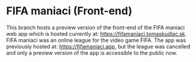 # FIFA maniaci (Front-end)

This branch hosts a preview version of the front-end of the FIFA maniaci web app which is hosted currently at: https://fifamaniaci.tomaskudlac.sk. FIFA maniaci was an online league
 for
 the
 video
 game FIFA. The app was previously hosted at: https://fifamaniaci.app, but the league was cancelled and only a preview version of the app is accessible to the public now.
